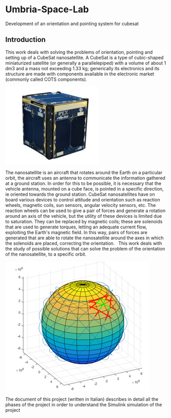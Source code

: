 # Umbria-Space-Lab
Development of an orientation and pointing system for cubesat

## Introduction

This work deals with solving the problems of orientation, pointing and setting up of a CubeSat nanosatellite.
A CubeSat is a type of cubic-shaped miniaturized satellite (or generally a parallelepiped) with a volume of about 1 dm3 and a mass not exceeding 1.33 kg; generically its electronics and its structure are made with components available in the electronic market (commonly called COTS components).

![mainArch](https://github.com/mehdi-belal/Umbria-Space-Lab/blob/master/doc/cubesat.PNG)

The nanosatellite is an aircraft that rotates around the Earth on a particular orbit, the aircraft uses an antenna to communicate the information gathered at a ground station. In order for this to be possible, it is necessary that the vehicle antenna, mounted on a cube face, is pointed in a specific direction, ie oriented towards the ground station. CubeSat nanosatellites have on board various devices to control attitude and orientation such as reaction wheels, magnetic coils, sun sensors, angular velocity sensors, etc. The reaction wheels can be used to give a pair of forces and generate a rotation around an axis of the vehicle, but the utility of these devices is limited due to saturation. They can be replaced by magnetic coils; these are solenoids that are used to generate torques, letting an adequate current flow, exploiting the Earth's magnetic field. In this way, pairs of forces are generated that are able to rotate the nanosatellite around the axes in which the solenoids are placed, correcting the orientation.
 
This work deals with the study of possible solutions that can solve the problem of the orientation of the nanosatellite, to a specific orbit.

![mainArch](https://github.com/mehdi-belal/Umbria-Space-Lab/blob/master/doc/flight.PNG)

The document of this project (written in Italian) describes in detail all the phases of the project in order to understand the Simulink simulation of the project
